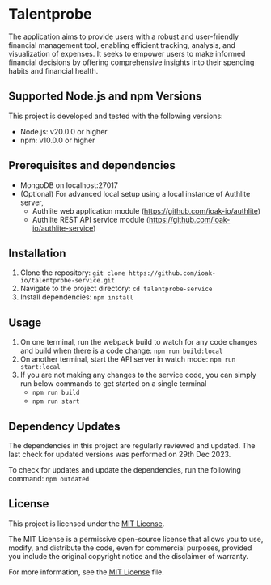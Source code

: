 # Talentprobe

The application aims to provide users with a robust and user-friendly financial management tool, enabling efficient tracking, analysis, and visualization of expenses. It seeks to empower users to make informed financial decisions by offering comprehensive insights into their spending habits and financial health.

## Supported Node.js and npm Versions

This project is developed and tested with the following versions:

- Node.js: v20.0.0 or higher
- npm: v10.0.0 or higher

## Prerequisites and dependencies
- MongoDB on localhost:27017
- (Optional) For advanced local setup using a local instance of Authlite server,
    - Authlite web application module (https://github.com/ioak-io/authlite)
    - Authlite REST API service module (https://github.com/ioak-io/authlite-service)

## Installation

1. Clone the repository: `git clone https://github.com/ioak-io/talentprobe-service.git`
2. Navigate to the project directory: `cd talentprobe-service`
3. Install dependencies: `npm install`

## Usage

1. On one terminal, run the webpack build to watch for any code changes and build when there is a code change: `npm run build:local`
2. On another terminal, start the API server in watch mode: `npm run start:local`
3. If you are not making any changes to the service code, you can simply run below commands to get started on a single terminal
    - `npm run build`
    - `npm run start`

## Dependency Updates

The dependencies in this project are regularly reviewed and updated. The last check for updated versions was performed on 29th Dec 2023.

To check for updates and update the dependencies, run the following command: `npm outdated`

## License

This project is licensed under the [MIT License](LICENSE).

The MIT License is a permissive open-source license that allows you to use, modify, and distribute the code, even for commercial purposes, provided you include the original copyright notice and the disclaimer of warranty.

For more information, see the [MIT License](LICENSE) file.
